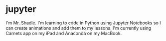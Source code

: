 # jupyter
I'm Mr. Shadle. I'm learning to code in Python using Jupyter Notebooks so I can create animations and add them to my lessons. I'm currently using Carnets app on my iPad and Anaconda on my MacBook.
